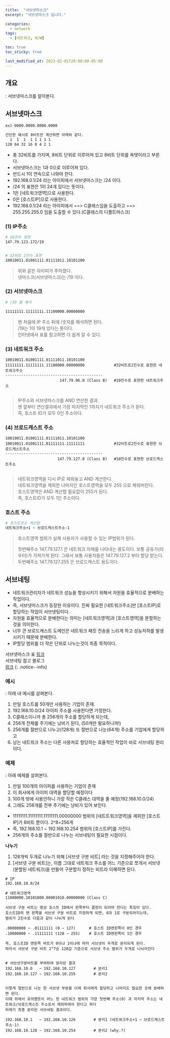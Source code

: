 ```yaml
---
title:  "서브넷마스크"
excerpt: "서브넷마스크 입니다."

categories:
  - network
tags:
  - [네트워크, H/W]

toc: true
toc_sticky: true

last_modified_at: 2023-02-01T20:00:00-05:00
---
```


##  개요
: 서브넷마스크를 알아본다.


## 서브넷마스크

```bash
ex) 0000.0000.0000.0000 

간단한 예시로 8비트만 계산하면 아래와 같다.
  1  1  1  1 1 1 1 1 
128 64 32 16 8 4 2 1

```

- 총 32비트를 가지며, 8비트 단위로 이루어져 있고 8비트 단위를 옥텟이라고 부른다.
- 서브넷마스크는 1과 0으로 이루어져 있다.
- 반드시 1이 연속으로 나와야 한다.
- 192.168.0.1/24 라는 아이피에서 서브넷마스크는 /24 이다.
- /24 의 표현은 1이 24개 있다는 뜻이다.
- 1은 [네트워크영역]으로 사용한다.
- 0은 [호스트IP]으로 사용한다.
- 192.168.0.1/24 라는 아이피에서 ==> C클래스임을 도출하고 ==> 255.255.255.0 임을 도출할 수 있다.(C클래스의 디폴트마스크)

### (1) IP주소

```bash
# 10진수 표현
147.79.123.172/19


# 32비트 2진수 표현 
10010011.01001111.01111011.10101100

```

> 위와 같은 아이피가 주어졌다.  
> 넷마스크(서브넷마스크)는 /19 이다.  

### (2) 서브넷마스크

```bash
# /19 를 해석

11111111.11111111.11100000.00000000

```

> 맨 처음에 IP 주소 뒤에 /숫자를 해석하면 된다.  
> /19는 1이 19개 있다는 뜻이다.  
> 인터넷에서 표를 참고하면 더 쉽게 알 수 있다.  


### (3) 네트워크 주소

```
10010011.01001111.01111011.10101100
11111111.11111111.11100000.00000000             #32비트로2진수로 표현한 네트워크주소
-------------------------------------------
                        147.79.96.0 (Class B)   #10진수로 표현한 네트워크주소
       
```

> IP주소와 서브넷마스크를 AND 연산한 결과.  
> 맨 앞부터 연산결과에서 가장 마지막인 1까지가 네트워크 주소가 된다.  
> 즉, 호스트 ID가 모두 0인 주소이다.  


### (4) 브로드캐스트 주소

```
10010011.01001111.01111011.10101100
10010011.01001111.01111111.11111111             #32비트로2진수로 표현한 브로드캐스트주소
-------------------------------------------
                       147.79.127.0 (Class B)   #10진수로 표현한 브로드캐스트주소
       
```

> 네트워크영역을 다시 IP로 채워놓고 AND 계산한다.  
> 네트워크영역을 제외한 나머지인 호스트영역을 모두 255 으로 채워버린다.  
> 호스트영역은 AND 계산할 필요없이 255가 된다.  
> 즉, 호스트ID가 모두 1인 주소이다.  



### 호스트 주소

```bash
# 호스트주소 계산법
네트워크주소+1 ~ 브로드캐스트주소-1 

```

> 호스트영역 범위가 실제 사용자가 사용할 수 있는 IP범위가 된다.  
>  
>  첫번째주소 147.79.127.1 은 네트워크 자체를 나타내는 용도이다. 보통 공유가(라우터)가 가져가게 된다. 그래서 보통 사용자들은 147.79.127.2 부터 할당 받는다.  
>  두번째주소 147.79.127.255 은 브로드캐스트 용도이다.  


## 서브네팅

- 네트워크관리자가 네트워크 성능을 향상시키기 위해서 자원을 효율적으로 분배하는 작업이다. 
- 즉, 서브넷마스크가 등장한 이유이다. 진짜 필요한 [네트워크주소]만 [호스트IP]로 할당하는 작업이 서브넷팅이다.
- 자원을 효율적으로 분배한다는 의미는 [네트워크영역]과 [호스트영역]을 분할하는 것을 의미한다.
- 너무 큰 브로드캐스트 도메인은 네트워크 패킷 전송을 느리게 하고 성능저하를 발생시키기 때문에 분배한다.
- IP할당 범위를 더 작은 단위로 나누는것이 최종 목적이다.
  
서브넷마스크 표 
[링크](https://bumday.tistory.com/m/19)   
서브네팅 참고 블로그  
[링크](https://inpa.tistory.com/entry/WEB-IP-%ED%81%B4%EB%9E%98%EC%8A%A4-%EC%84%9C%EB%B8%8C%EB%84%B7-%EB%A7%88%EC%8A%A4%ED%81%AC-%EC%84%9C%EB%B8%8C%EB%84%B7%ED%8C%85-%EC%B4%9D%EC%A0%95%EB%A6%AC)
{: .notice--info}
  
 


### 예시
: 아래 내 예시를 살펴본다.

1. 만일 호스트를 50개만 사용하는 기업이 존재. 
2. 192.168.10.0/24 아이피 주소를 사용한다면 가정한다. 
3. C클래스이니까 총 256개의 주소를 할당하게 되는데,
4. 256개 전체를 주기에는 낭비가 된다, (50개만 필요하니까!) 
5. 256개를 절반으로 나누고(128개) 또 절반으로 나눈(64개) 주소를 기업에게 할당하고 
6. 남는 네트워크 주소는 다른 사용처로 할당하는 효율적인 작업이 바로 서브네팅 원리이다.



### 예제
: 아래 예제를 살펴본다.


1. 만일 100개의 아이피를 사용하는 기업이 존재
2. 이 회사에게 아이피 대역을 할당할 예정이다
3. 100개 밖에 사용안하니 가장 작은 C클래스 대역을 줄 예정(192.168.10.0/24) 
4. 그래도 256개를 전부 주기에는 낭비가 있어 보인다. 
  - 11111111.11111111.11111111.00000000 범위의 [네트트워크영역]을 제외한 [호스트IP]가 8비트 뿐이다. 2^8=256게
  - 즉, 192.168.10.1 ~ 192.168.10.254 범위의 [호스트IP]를 가진다. 
  - 256개의 주소를 절반으로 나누는 서브네팅이 필요한 시점이다.


**나누기**
1. 128개씩 두개로 나누기 위해 [서브넷 구분 비트] 라는 것을 지정해주어야 한다.
2. [서브넷 구분 비트]는, 이름 그대로 네트워크 주소를 어느 기준으로 쪼개서 서브넷(분할된 네트워크)을 만들어 구분할지 정하는 비트라 이해하면 된다.

```
# IP
192.168.10.0/24       

# 네트워크영역
11000000.10101000.00001010.00000000 (Class C)

서브넷 구분 비트는 항상 호스트 ID에서 왼쪽부터 결정이 되어야 한다는 특징이 있다.
호스트ID의 맨 왼쪽을 서브넷 구분 비트로 지정하게 되면, 0과 1로 구분되어지는데,
범위가 2진수로 다음과 같이 나뉘게 된다

.00000000 ~ .01111111 (0 ~ 127)      # 호스트 ID맨왼쪽이 0인 경우
.10000000 ~ .11111111 (128 ~ 255)    # 호스트 ID맨왼쪽이 1인 경우

즉, 호스트ID 맨왼쪽 비트가 0이냐 1이냐에 따라 서브넷이 두개로 분리되게 된다.
따라서 서브넷 구분 비트 2^7승 128값 기준으로 서브넷 주소 범위가 두개로 나뉘어진다
 
 
# 서브넷구분비트를 부여하여 분리된 결과
192.168.10.0   ~ 192.168.10.127        # 분리1
192.168.10.127 ~ 192.168.10.255        # 분리2


이렇게 절반으로 나눈 한 서브넷 부분을 이제 회사에게 할당하고 나머지도 필요한 곳에 분배하면 된다. 
이때 위에서 유의했듯이 어느 한 네트워크 범위의 가장 첫번째 주소(0) 과 마지막 주소는 네트워크/브로드캐스트 주소로서 제외하여야 한다고 하다
아래가 최종 분리된 서브네팅 결과이다.

192.168.10.1   ~ 192.168.10.126        # 분리1 (네트워크주소+1 ~ 브로드캐스트주소-1) 
192.168.10.128 ~ 192.168.10.254        # 분리2 (why.?)

```

